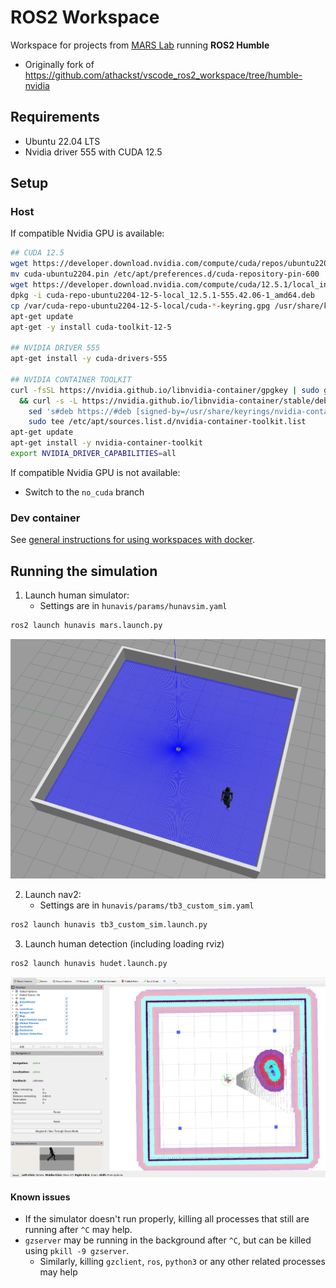 # ROS2 Workspace
Workspace for projects from [MARS Lab](https://sfumars.com/) running **ROS2 Humble**
- Originally fork of https://github.com/athackst/vscode_ros2_workspace/tree/humble-nvidia

## Requirements
- Ubuntu 22.04 LTS
- Nvidia driver 555 with CUDA 12.5

## Setup
### Host 
If compatible Nvidia GPU is available:
```bash
## CUDA 12.5
wget https://developer.download.nvidia.com/compute/cuda/repos/ubuntu2204/x86_64/cuda-ubuntu2204.pin
mv cuda-ubuntu2204.pin /etc/apt/preferences.d/cuda-repository-pin-600
wget https://developer.download.nvidia.com/compute/cuda/12.5.1/local_installers/cuda-repo-ubuntu2204-12-5-local_12.5.1-555.42.06-1_amd64.deb
dpkg -i cuda-repo-ubuntu2204-12-5-local_12.5.1-555.42.06-1_amd64.deb
cp /var/cuda-repo-ubuntu2204-12-5-local/cuda-*-keyring.gpg /usr/share/keyrings/
apt-get update
apt-get -y install cuda-toolkit-12-5

## NVIDIA DRIVER 555
apt-get install -y cuda-drivers-555

## NVIDIA CONTAINER TOOLKIT
curl -fsSL https://nvidia.github.io/libnvidia-container/gpgkey | sudo gpg --dearmor -o /usr/share/keyrings/nvidia-container-toolkit-keyring.gpg \
  && curl -s -L https://nvidia.github.io/libnvidia-container/stable/deb/nvidia-container-toolkit.list | \
    sed 's#deb https://#deb [signed-by=/usr/share/keyrings/nvidia-container-toolkit-keyring.gpg] https://#g' | \
    sudo tee /etc/apt/sources.list.d/nvidia-container-toolkit.list
apt-get update
apt-get install -y nvidia-container-toolkit
export NVIDIA_DRIVER_CAPABILITIES=all
```

If compatible Nvidia GPU is not available:
- Switch to the `no_cuda` branch

### Dev container
See [general instructions for using workspaces with docker](https://github.com/SFU-MARS/ros2_tutorial/wiki/Building-and-using-the-dev-container).

## Running the simulation
1. Launch human simulator: 
    - Settings are in `hunavis/params/hunavsim.yaml`
```bash
ros2 launch hunavis mars.launch.py
```
![Human and robot in an empty room](images/human_robot_gazebo.png)

2. Launch nav2: 
    - Settings are in `hunavis/params/tb3_custom_sim.yaml`
```bash
ros2 launch hunavis tb3_custom_sim.launch.py
```

3. Launch human detection (including loading rviz)
```bash
ros2 launch hunavis hudet.launch.py
```
![Rviz display](images/human_robot_rviz.png)

#### Known issues
- If the simulator doesn't run properly, killing all processes that still are running after `^C` may help. 
- `gzserver` may be running in the background after `^C`, but can be killed using `pkill -9 gzserver`.
  - Similarly, killing `gzclient`, `ros`, `python3` or any other related processes may help